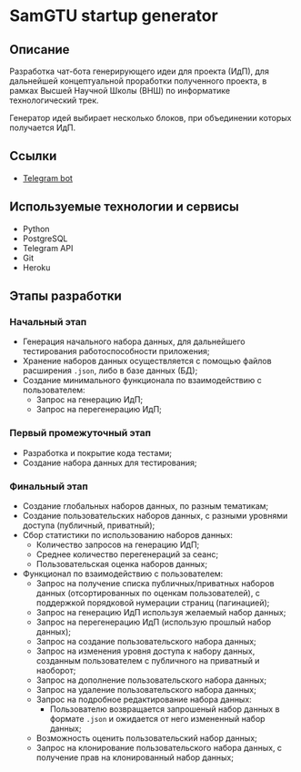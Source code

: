 # SamGTU startup generator

## Описание
Разработка чат-бота генерирующего идеи для проекта (ИдП), для дальнейшей концептуальной проработки полученного проекта, в рамках Высшей Научной Школы (ВНШ) по информатике технологический трек.

Генератор идей выбирает несколько блоков, при объединении которых получается ИдП.

## Ссылки
- [Telegram bot](http://t.me/SamGTU_startup_generator_bot)

## Используемые технологии и сервисы
- Python
- PostgreSQL
- Telegram API
- Git
- Heroku

## Этапы разработки
### Начальный этап
- Генерация начального набора данных, для дальнейшего тестирования работоспособности приложения;
- Хранение наборов данных осуществляется с помощью файлов расширения `.json`, либо в базе данных (БД);
- Создание минимального функционала по взаимодействию с пользователем:
	- Запрос на генерацию ИдП;
	- Запрос на перегенерацию ИдП;

### Первый промежуточный этап
- Разработка и покрытие кода тестами;
- Создание набора данных для тестирования;

### Финальный этап
- Создание глобальных наборов данных, по разным тематикам;
- Создание пользовательских наборов данных, с разными уровнями доступа (публичный, приватный);
- Сбор статистики по использованию наборов данных:
	- Количество запросов на генерацию ИдП;
	- Среднее количество перегенераций за сеанс;
	- Пользовательская оценка наборов данных;
- Функционал по взаимодействию с пользователем:
	- Запрос на получение списка публичных/приватных наборов данных (отсортированных по оценкам пользователей), с поддержкой порядковой нумерации страниц (пагинацией);
	- Запрос на генерацию ИдП используя желаемый набор данных;
	- Запрос на перегенерацию ИдП (использую прошлый набор данных);
	- Запрос на создание пользовательского набора данных;
	- Запрос на изменения уровня доступа к набору данных, созданным пользователем с публичного на приватный и наоборот;
	- Запрос на дополнение пользовательского набора данных;
	- Запрос на удаление пользовательского набора данных;
	- Запрос на подробное редактирование набора данных:
		- Пользователю возвращается запрошеный набор данных в формате `.json` и ожидается от него измененный набор данных;
	- Возможность оценить пользовательский набор данных;
	- Запрос на клонирование пользовательского набора данных, с получение прав на клонированный набор данных;
